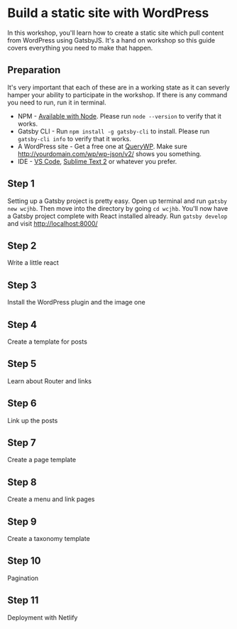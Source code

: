# Build a static site with WordPress

In this workshop, you'll learn how to create a static site which pull content from WordPress using GatsbyJS. It's a hand on workshop so this guide covers everything you need to make that happen.

## Preparation

It's very important that each of these are in a working state as it can severly hamper your ability to participate in the workshop. If there is any command you need to run, run it in terminal.

- NPM - [Available with Node](https://nodejs.org/en/). Please run `node --version` to verify that it works.
- Gatsby CLI - Run `npm install -g gatsby-cli` to install. Please run `gatsby-cli info` to verify that it works.
- A WordPress site - Get a free one at [QueryWP](https://querywp.com/wcjhb). Make sure http://yourdomain.com/wp/wp-json/v2/ shows you something.
- IDE - [VS Code](https://code.visualstudio.com/), [Sublime Text 2](https://www.sublimetext.com/) or whatever you prefer.

## Step 1

Setting up a Gatsby project is pretty easy. Open up terminal and run `gatsby new wcjhb`. Then move into the directory by going `cd wcjhb`. You'll now have a Gatsby project complete with React installed already. Run `gatsby develop` and visit [http://localhost:8000/](http://localhost:8000/)

## Step 2

Write a little react

## Step 3

Install the WordPress plugin and the image one

## Step 4

Create a template for posts

## Step 5

Learn about Router and links

## Step 6

Link up the posts

## Step 7

Create a page template

## Step 8

Create a menu and link pages

## Step 9

Create a taxonomy template

## Step 10

Pagination

## Step 11

Deployment with Netlify